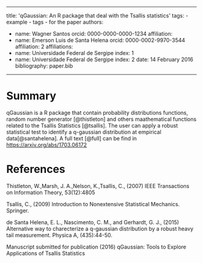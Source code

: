 ---
  title: 'qGaussian: An R package that deal with the Tsallis statistics'
  tags:
    - example
    - tags
    - for the paper
  authors:
   - name: Wagner Santos
     orcid: 0000-0000-0000-1234
     affiliation: 
   - name: Emerson Luis de Santa Helena
     orcid: 0000-0002-9970-3544
     affiliation: 2
  affiliations:
   - name: Universidade Federal de Sergipe
     index: 1
   - name: Universidade Federal de Sergipe
     index: 2
  date: 14 February 2016
  bibliography: paper.bib
  ---

  # Summary

  qGaussian is a R package that contain probability distributions functions, random number
  generator [@thistleton] and others maathematical functions related to the Tsallis Statistics [@tsallis]. 
  The user can apply a robust statistical test to identify a q-gaussian distribution at empirical data[@santahelena]. 
  A full text [@full] can be find in https://arxiv.org/abs/1703.06172
  

  # References
  Thistleton, W.,Marsh, J. A.,Nelson, K.,Tsallis, C., (2007) IEEE Transactions on Information Theory, 53(12):4805
  
  Tsallis, C., (2009) Introduction to Nonextensive Statistical Mechanics. Springer.
  
  de Santa Helena, E. L., Nascimento, C. M., and Gerhardt, G. J., (2015) Alternative way to charecterize a q-gaussian distribution by a robust heavy tail measurement. Physica A, (435):44-50.
  
  Manuscript submitted for publication (2016) qGaussian:  Tools to Explore Applications of Tsallis Statistics
